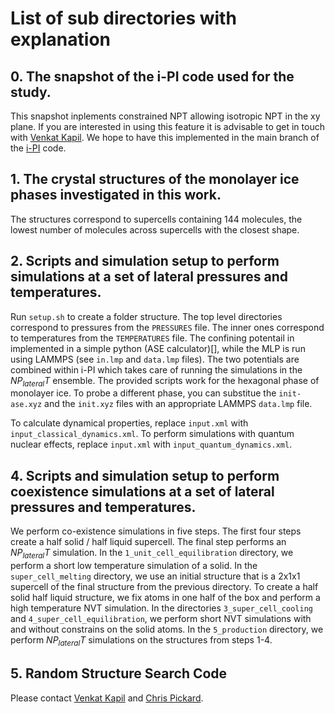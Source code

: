 # List of sub directories with explanation

## 0. The snapshot of the i-PI code used for the study. 

This snapshot inplements constrained NPT allowing isotropic NPT in the xy plane. If you are interested in using this feature it is advisable to get in touch with [Venkat Kapil](venkat.kapil@gmail.com). We hope to have this implemented in the main branch of the [i-PI](https://ipi-code.org/) code.

## 1. The crystal structures of the monolayer ice phases investigated in this work.

The structures correspond to supercells containing 144 molecules, the lowest number of molecules across supercells with the closest shape. 

## 2. Scripts and simulation setup to perform simulations at a set of lateral pressures and temperatures. 

Run `setup.sh` to create a folder structure. The top level directories correspond to pressures from the `PRESSURES` file. The inner ones correspond to temperatures from the `TEMPERATURES` file. The confining potentail in implemented in a simple python (ASE calculator)[], while the MLP is run using LAMMPS (see `in.lmp` and `data.lmp` files). The two potentials are combined within i-PI which takes care of running the simulations in the $NP_{lateral} T$ ensemble. The provided scripts work for the hexagonal phase of monolayer ice. To probe a different phase, you can substitue the `init-ase.xyz` and the `init.xyz` files with an appropriate LAMMPS `data.lmp` file. 

To calculate dynamical properties, replace `input.xml` with `input_classical_dynamics.xml`. To perform simulations with quantum nuclear effects, replace `input.xml` with `input_quantum_dynamics.xml`.

## 4. Scripts and simulation setup to perform coexistence simulations at a set of lateral pressures and temperatures.

We perform co-existence simulations in five steps. The first four steps create a half solid / half liquid supercell. The final step performs an $NP_{lateral}T$ simulation. In the `1_unit_cell_equilibration` directory, we perform a short low temperature simulation of a solid. In the `super_cell_melting` directory, we use an initial structure that is a 2x1x1 supercell of the final structure from the previous directory. To create a half solid half liquid structure, we fix atoms in one half of the box and perform a high temperature NVT simulation. In the directories `3_super_cell_cooling` and `4_super_cell_equilibration`, we perform short NVT simulations with and without constrains on the solid atoms. In the `5_production` directory, we perform $NP_{lateral}T$ simulations on the structures from steps 1-4. 

## 5. Random Structure Search Code

Please contact [Venkat Kapil](venkat.kapil@gmail.com) and [Chris Pickard](cjp20@cam.ac.uk).  
